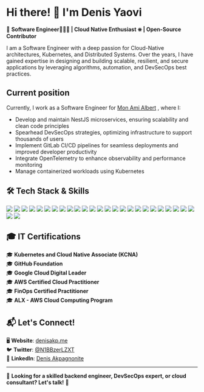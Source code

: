 # Hi there! 👋 I'm **Denis Yaovi**  

🚀 **Software Engineer👨🏽‍💻 | Cloud Native Enthusiast ⎈ | Open-Source Contributor**  

I am a Software Engineer with a deep passion for Cloud-Native architectures, Kubernetes, and Distributed Systems. Over the years, I have gained expertise in designing and building scalable, resilient, and secure applications by leveraging algorithms, automation, and DevSecOps best practices.

## Current position

Currently, I work as a Software Engineer for [Mon Ami Albert](https://monamialbert.com) , where I:
- Develop and maintain NestJS microservices, ensuring scalability and clean code principles
- Spearhead DevSecOps strategies, optimizing infrastructure to support thousands of users
- Implement GitLab CI/CD pipelines for seamless deployments and improved developer productivity
- Integrate OpenTelemetry to enhance observability and performance monitoring
- Manage containerized workloads using Kubernetes

## 🛠️ Tech Stack & Skills  

![](https://img.shields.io/badge/Kubernetes--white?style=for-the-badge&labelColor=white&logo=kubernetes) ![](https://img.shields.io/badge/Docker--white?style=for-the-badge&labelColor=white&logo=docker) ![](https://img.shields.io/badge/Gitlab--white?style=for-the-badge&labelColor=white&logo=gitlab) ![](https://img.shields.io/badge/Terraform--white?style=for-the-badge&labelColor=white&logo=terraform) ![](https://img.shields.io/badge/Prometheus--white?style=for-the-badge&labelColor=white&logo=prometheus) ![](https://img.shields.io/badge/Grafana--white?style=for-the-badge&labelColor=white&logo=grafana) ![](https://img.shields.io/badge/SonarQube--white?style=for-the-badge&labelColor=white&logo=sonarqube) ![](https://img.shields.io/badge/OpenTelemetry--blue?style=for-the-badge&labelColor=blue&logo=opentelemetry) ![](https://img.shields.io/badge/ArgoCD--white?style=for-the-badge&labelColor=white&logo=argo) ![](https://img.shields.io/badge/RabbitMQ--white?style=for-the-badge&labelColor=white&logo=rabbitmq) ![](https://img.shields.io/badge/Helm--blue?style=for-the-badge&labelColor=blue&logo=helm) ![](https://img.shields.io/badge/Go--white?style=for-the-badge&labelColor=white&logo=go) ![](https://img.shields.io/badge/Python--white?style=for-the-badge&labelColor=white&logo=python) ![](https://img.shields.io/badge/Proxmox--white?style=for-the-badge&labelColor=white&logo=proxmox) ![](https://img.shields.io/badge/Keycloak--blue?style=for-the-badge&labelColor=blue&logo=keycloak) ![](https://img.shields.io/badge/TypeScript--white?style=for-the-badge&labelColor=white&logo=typescript) ![](https://img.shields.io/badge/MongoDB--white?style=for-the-badge&labelColor=white&logo=mongodb) ![](https://img.shields.io/badge/PostgreSQL--white?style=for-the-badge&labelColor=white&logo=postgresql) ![](https://img.shields.io/badge/Ansible--red?style=for-the-badge&labelColor=red&logo=ansible) ![](https://img.shields.io/badge/GCP--white?style=for-the-badge&labelColor=white&logo=googlecloud) ![](https://img.shields.io/badge/Linux--white?style=for-the-badge&labelColor=white&logo=linux) ![](https://img.shields.io/badge/Owasp--black?style=for-the-badge&labelColor=black&logo=owasp) ![](https://img.shields.io/badge/Redis--white?style=for-the-badge&labelColor=white&logo=redis) ![](https://img.shields.io/badge/NestJS--red?style=for-the-badge&labelColor=red&logo=nestjs) ![](https://img.shields.io/badge/FastAPI--white?style=for-the-badge&labelColor=white&logo=fastapi) ![](https://img.shields.io/badge/MinIo--red?style=for-the-badge&labelColor=red&logo=minio) ![](https://img.shields.io/badge/Github%20actions--white?style=for-the-badge&labelColor=white&logo=githubactions)


## 🎓 IT Certifications  

🎓 **Kubernetes and Cloud Native Associate (KCNA)**  
🎓 **GitHub Foundation**  
🎓 **Google Cloud Digital Leader**    
🎓 **AWS Certified Cloud Practitioner**  
🎓 **FinOps Certified Practitioner**  
🎓 **ALX - AWS Cloud Computing Program** 

## 📬 Let's Connect!  

🖥️ **Website**: [denisakp.me](https://denisakp.me)  
🐦 **Twitter**: [@N1BBzerLZXT](https://x.com/N1BBzerLZXT)  
🔗 **LinkedIn**: [Denis Akpagnonite](https://linkedin.com/in/denis-akpagnonite)  

---

💬 **Looking for a skilled backend engineer, DevSecOps expert, or cloud consultant? Let's talk!** 🚀
